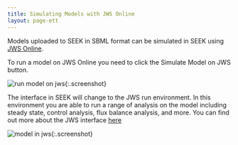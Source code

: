 ```yaml
---
title: Simulating Models with JWS Online
layout: page-ett
---
```


Models uploaded to SEEK in SBML format can be simulated in SEEK using [JWS Online](http://jjj.mib.ac.uk/).

To run a model on JWS Online you need to click the Simulate Model on JWS button. 

![run model on jws](/images/user-guide/run_model_JWS.png){:.screenshot}

The interface in SEEK will change to the JWS run environment. In this environment you are able to run a range of analysis on the model including steady state, control analysis, flux balance analysis, and more. 
You can find out more about the JWS interface [here](http://jws-docs.readthedocs.io/)

![model in jws](/images/user-guide/model_in_JWS.png){:.screenshot}